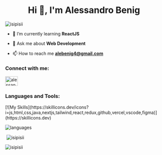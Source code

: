 <h1 align="center">Hi 👋, I'm Alessandro Benig</h1>

<p align="left"> <img src="https://komarev.com/ghpvc/?username=isipisii&label=Profile%20views&color=0e75b6&style=flat" alt="isipisii" /> </p>

- 🌱 I’m currently learning **ReactJS**

- 💬 Ask me about **Web Development**

- 📫 How to reach me **alebenig4@gmail.com**

<h3 align="left">Connect with me:</h3>
<p align="left">
<a href="https://fb.com/alessandro benig" target="blank"><img align="center" src="https://raw.githubusercontent.com/rahuldkjain/github-profile-readme-generator/master/src/images/icons/Social/facebook.svg" alt="alessandro benig" height="30" width="40" /></a>
</p>

<h3 align="left">Languages and Tools:</h3>
[![My Skills](https://skillicons.dev/icons?i=js,html,css,java,nextjs,tailwind,react,redux,github,vercel,vscode,figma)](https://skillicons.dev)

![languages](https://github-readme-stats.vercel.app/api/top-langs/?username=isipisii&layout=compact&theme=dark)

<p>&nbsp;<img align="center" src="https://github-readme-stats.vercel.app/api?username=isipisii&show_icons=true&theme=dark&locale=en" alt="isipisii" /></p>

<p><img align="center" src="https://github-readme-streak-stats.herokuapp.com/?user=isipisii&theme=dark" alt="isipisii" /></p>
